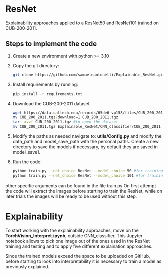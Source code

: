 # ResNet
Explainability approaches applied to a ResNet50 and ResNet101 trained on CUB-200-2011.

## Steps to implement the code

1. Create a new environment with python >= 3.10

2. Copy the git directory:

   ```bash
   git clone https://github.com/samueleantonelli/Explainable_ResNet.git

3. Install requirements by running:
   ```bash
   pip install -r requirements.txt
   
3. Download the CUB-200-2011 dataset
   ```bash
   wget https://data.caltech.edu/records/65de6-vp158/files/CUB_200_2011.tgz?download=1
   mv CUB_200_2011.tgz?download=1 CUB_200_2011.tgz
   tar -xvzf CUB_200_2011.tgz #to open the dataset
   mv CUB_200_2011.tgz Explainable_ResNet/CNN_classifier/CUB_200_2011

4. Modify the paths as needed
   navigate to: **utils/Config.py** and modify the data_path and model_save_path with the personal paths.
   Create a new directory to save the models if necessary, by default they are saved in model_save1. 
   
6. Run the code:
    ```bash
    python train.py --net_choice ResNet --model_choice 50 #for training ResNet 50
    python train.py --net_choice ResNet --model_choice 101 #for training ResNet 101
other specific arguments can be found in the file train.py
On first attempt the code will extract the images before starting to train the ResNet, while on later trials the images will be ready to be used without this step.


# Explainability
To start working with the explainability approaches, move on the **TorchVision_Interpret.ipynb**, outside CNN_classifier. This Jupyter notebook allows to pick one image out of the ones used in the ResNet training and testing and to apply five different explaination approaches.

Since the trained models exceed the space to be uploaded on GitHub, before starting to look into interpretability it is necessary to train a model as previously explained.  

